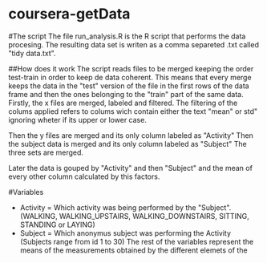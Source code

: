 coursera-getData
================


#The script
The file run_analysis.R is the R script that performs the data procesing.
The resulting data set is writen as a comma separeted .txt called "tidy data.txt".


##How does it work
The script reads files to be merged keeping the order test-train in order to keep de data coherent. This means that every merge keeps the data in the "test" version of the file in the first rows of the data frame and then the ones belonging to the "train" part of the same data.  
Firstly, the x files are merged, labeled and filtered. The filtering of the colums applied refers to colums wich contain either the text "mean" or std" ignoring wheter if its upper or lower case.

Then the y files are merged and its only column labeled as "Activity"
Then the subject data is merged and its only column labeled as "Subject"
The three sets are merged.

Later the data is gouped by "Activity" and then "Subject" and the mean of every other column calculated by this factors.

#Variables

  * Activity = Which activity was being performed by the "Subject". 
(WALKING, WALKING_UPSTAIRS, WALKING_DOWNSTAIRS, SITTING, STANDING
or LAYING)
  * Subject = Which anonymus subject was performing the Activity (Subjects range from id 1 to 30)
  The rest of the variables represent the means of the measurements obtained by the different elemets of the 
